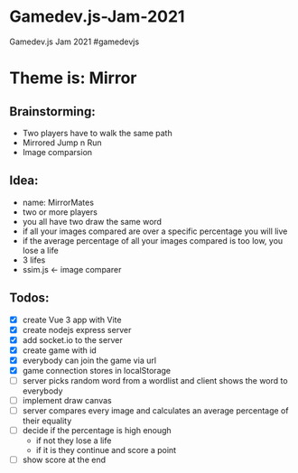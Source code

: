 # Gamedev.js-Jam-2021

Gamedev.js Jam 2021 #gamedevjs

# Theme is: Mirror

## Brainstorming:

-   Two players have to walk the same path
-   Mirrored Jump n Run
-   Image comparsion

## Idea:

-   name: MirrorMates
-   two or more players
-   you all have two draw the same word
-   if all your images compared are over a specific percentage you will live
-   if the average percentage of all your images compared is too low, you lose a life
-   3 lifes
-   ssim.js <- image comparer

## Todos:

-   [x] create Vue 3 app with Vite
-   [x] create nodejs express server
-   [x] add socket.io to the server
-   [x] create game with id
-   [x] everybody can join the game via url
-   [x] game connection stores in localStorage
-   [ ] server picks random word from a wordlist and client shows the word to everybody
-   [ ] implement draw canvas
-   [ ] server compares every image and calculates an average percentage of their equality
-   [ ] decide if the percentage is high enough
    -   if not they lose a life
    -   if it is they continue and score a point
-   [ ] show score at the end
